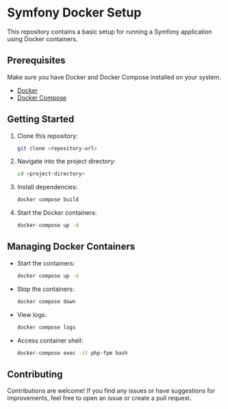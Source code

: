 # Symfony Docker Setup

This repository contains a basic setup for running a Symfony application using Docker containers.

## Prerequisites

Make sure you have Docker and Docker Compose installed on your system.

- [Docker](https://docs.docker.com/get-docker/)
- [Docker Compose](https://docs.docker.com/compose/install/)

## Getting Started

1. Clone this repository:

    ```bash
    git clone <repository-url>
    ```

2. Navigate into the project directory:

    ```bash
    cd <project-directory>
    ```


3. Install dependencies:

    ```bash
    docker compose build
    ```

5. Start the Docker containers:

    ```bash
    docker-compose up -d
    ```

## Managing Docker Containers

- Start the containers:

    ```bash
    docker compose up -d
    ```

- Stop the containers:

    ```bash
    docker compose down
    ```

- View logs:

    ```bash
    docker compose logs
    ```

- Access container shell:

    ```bash
    docker-compose exec -it php-fpm bash
    ```


## Contributing

Contributions are welcome! If you find any issues or have suggestions for improvements, feel free to open an issue or create a pull request.

